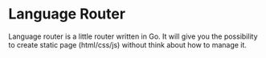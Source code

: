 # Language Router #

Language router is a little router written in Go. It will give you the possibility to create static page (html/css/js) without think about how to manage it. 

